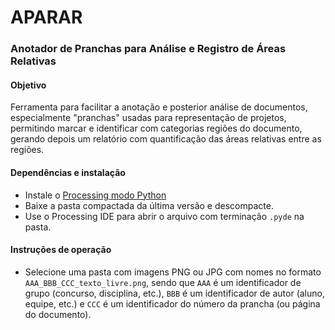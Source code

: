 # APARAR 

### Anotador de Pranchas para Análise e Registro de Áreas Relativas

#### Objetivo
Ferramenta para facilitar a anotação e posterior análise de documentos, especialmente "pranchas" usadas para representação de projetos, permitindo  marcar e identificar com categorias regiões do documento, gerando depois um relatório com quantificação das áreas relativas entre as regiões.

#### Dependências e instalação
 - Instale o [Processing modo Python]()
 - Baixe a pasta compactada da última versão e descompacte.
 - Use o Processing IDE para abrir o arquivo com terminação `.pyde` na pasta.

#### Instruções de operação

- Selecione uma pasta com imagens PNG ou JPG com nomes no formato `AAA_BBB_CCC_texto_livre.png`, sendo que `AAA` é um identificador de grupo (concurso, disciplina, etc.), `BBB` é um identificador de autor (aluno, equipe, etc.) e `CCC` é um identificador do número da prancha (ou página do documento).
